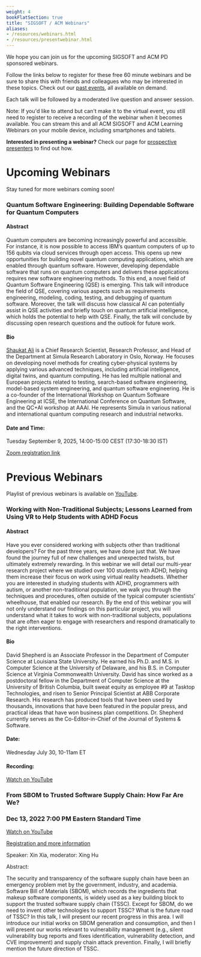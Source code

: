 ```yaml
---
weight: 4
bookFlatSection: true
title: "SIGSOFT / ACM Webinars"
aliases:
- /resources/webinars.html
- /resources/presentwebinar.html
---
```


We hope you can join us for the upcoming SIGSOFT and ACM PD sponsored webinars.

Follow the links below to register for these free 60 minute webinars and be sure to share this with friends and colleagues who may be interested in these topics. Check out our [past events](http://learning.acm.org/webinar/), all available on demand.

Each talk will be followed by a moderated live question and answer session.

Note: If you'd like to attend but can't make it to the virtual event, you still need to register to receive a recording of the webinar when it becomes available. You can stream this and all ACM SIGSOFT and ACM Learning Webinars on your mobile device, including smartphones and tablets.

**Interested in presenting a webinar?** Check our page for [prospective presenters](/activities/webinarspresenter/) to find out how.


# Upcoming Webinars

Stay tuned for more webinars coming soon!


### Quantum Software Engineering: Building Dependable Software for Quantum Computers

#### Abstract
Quantum computers are becoming increasingly powerful and accessible. For instance, it is now possible to access IBM’s quantum computers of up to 156 qubits via cloud services through open access. This opens up new opportunities for building novel quantum computing applications, which are enabled through quantum software. However, developing dependable software that runs on quantum computers and delivers these applications requires new software engineering methods. To this end, a novel field of Quantum Software Engineering (QSE) is emerging. This talk will introduce the field of QSE, covering various aspects such as requirements engineering, modeling, coding, testing, and debugging of quantum software. Moreover, the talk will discuss how classical AI can potentially assist in QSE activities and briefly touch on quantum artificial intelligence, which holds the potential to help with QSE. Finally, the talk will conclude by discussing open research questions and the outlook for future work.

#### Bio
[Shaukat Ali](https://x.com/shukat_ali/status/1755292918510760172) is a Chief Research Scientist, Research Professor, and Head of the Department at Simula Research Laboratory in Oslo, Norway. He focuses on developing novel methods for creating cyber-physical systems by applying various advanced techniques, including artificial intelligence, digital twins, and quantum computing. He has led multiple national and European projects related to testing, search-based software engineering, model-based system engineering, and quantum software engineering. He is a co-founder of the International Workshop on Quantum Software Engineering at ICSE, the International Conference on Quantum Software, and the QC+AI workshop at AAAI. He represents Simula in various national and international quantum computing research and industrial networks.

#### Date and Time:
Tuesday September 9, 2025, 14:00-15:00 CEST (17:30-18:30 IST)

[Zoom registration link](https://events.zoom.us/ev/AnnXDH9Bua-fVhgGIMjzPZ7_eAla84PIk98YSryJJgDHFJkAYYjV~Ao1XBoJ4cReF04cS-5WPyEJu5HyX_TnquhDSvQ2bNhcpezakbCsQ9FBk9Q)



# Previous Webinars

Playlist of previous webinars is available on [YouTube](https://www.youtube.com/playlist?list=PLn0nrSd4xjjYKKxOfmSKFiAzp6ApBHN7e).

### Working with Non-Traditional Subjects; Lessons Learned from Using VR to Help Students with ADHD Focus


#### Abstract
Have you ever considered working with subjects other than traditional developers? For the past three years, we have done just that. We have found the journey full of new challenges and unexpected twists, but ultimately extremely rewarding. In this webinar we will detail our multi-year research project where we studied over 100 students with ADHD, helping them increase their focus on work using virtual reality headsets. Whether you are interested in studying students with ADHD, programmers with autism, or another non-traditional population, we walk you through the techniques and procedures, often outside of the typical computer scientists’ wheelhouse, that enabled our research. By the end of this webinar you will not only understand our findings on this particular project, you will understand what it takes to work with non-traditional subjects, populations that are often eager to engage with researchers and respond dramatically to the right interventions.


#### Bio
David Shepherd is an Associate Professor in the Department of Computer Science at Louisiana State University. He earned his Ph.D. and M.S. in Computer Science at the University of Delaware, and his B.S. in Computer Science at Virginia Commonwealth University. David has since worked as a postdoctoral fellow in the Department of Computer Science at the University of British Columbia, built sweat equity as employee #9 at Tasktop Technologies, and risen to Senior Principal Scientist at ABB Corporate Research. His research has produced tools that have been used by thousands, innovations that have been featured in the popular press, and practical ideas that have won business plan competitions. Dr. Shepherd currently serves as the Co-Editor-in-Chief of the Journal of Systems & Software.


#### Date:
Wednesday July 30, 10-11am ET
#### Recording:
[Watch on YouTube](https://youtu.be/ezGF87NqjVc)


### From SBOM to Trusted Software Supply Chain: How Far Are We?
### Dec 13, 2022 7:00 PM Eastern Standard Time

[Watch on YouTube](https://youtu.be/VUSq-KvgQco)

[Registration and more information](https://youtu.be/VUSq-KvgQco)

Speaker: Xin Xia, moderator: Xing Hu

Abstract:

The security and transparency of the software supply chain have been an emergency problem met by the government, industry, and academia. Software Bill of Materials (SBOM), which records the ingredients that makeup software components, is widely used as a key building block to support the trusted software supply chain (TSSC). Except for SBOM, do we need to invent other technologies to support TSSC? What is the future road of TSSC? In this talk, I will present our recent progress in this area. I will introduce our initial works on SBOM generation and consumption, and then I will present our works relevant to vulnerability management (e.g., silent vulnerability bug reports and fixes identification, vulnerability detection, and CVE improvement) and supply chain attack prevention. Finally, I will briefly mention the future direction of TSSC.
